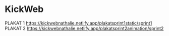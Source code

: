 # KickWeb
PLAKAT 1
https://kickwebnathalie.netlify.app/plakatsprint1static/sprint1
PLAKAT 2
https://kickwebnathalie.netlify.app/plakatsprint2animation/sprint2
